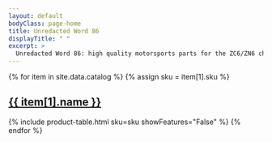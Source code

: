 ```yaml
---
layout: default
bodyClass: page-home
title: Unredacted Word 86
displayTitle: " "
excerpt: > 
  Unredacted Word 86: high quality motorsports parts for the ZC6/ZN6 chassis.
---
```



{% for item in site.data.catalog %}
  {% assign sku = item[1].sku %}
  <h2 class="text-gradient">
    <a href="{{ item[1].url }}">{{ item[1].name }}</a>
  </h2>
  {% include product-table.html sku=sku showFeatures="False" %}
{% endfor %}

